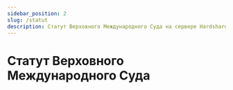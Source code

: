 ```yaml
---
sidebar_position: 2
slug: /statut
description: Статут Верховного Международного Суда на сервере Hardshard.
---
```


# Статут Верховного Международного Суда